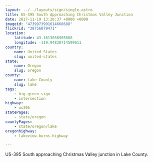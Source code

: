 ```yaml
---
layout: ../../layouts/sign/single.astro
title: US-395 South Approaching Christmas Valley Junction
date: 2017-11-19 13:20:37 +0000 +0000
imageid: "4739973991614668688"
flickrid: "38756079471"
location:
    latitude: 43.1613036905888
    longitude: -119.94838714599611
country:
    name: United States
    slug: united-states
state:
    name: Oregon
    slug: oregon
county:
    name: Lake County
    slug: lake
tags:
    - big-green-sign
    - intersection
highway:
    - us395
statePages:
    - state/oregon
countyPages:
    - state/oregon/lake
oregonhighway:
    - lakeview-burns-highway

---
```

US-395 South approaching Christmas Valley junction in Lake County.